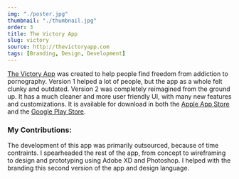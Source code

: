```yaml
---
img: "./poster.jpg"
thumbnail: "./thumbnail.jpg"
order: 3
title: The Victory App
slug: victory
source: http://thevictoryapp.com
tags: [Branding, Design, Development]
---
```


[The Victory App](http://thevictoryapp.com) was created to help people find freedom from addiction to pornography. Version 1 helped a lot of people, but the app as a whole felt clunky and outdated. Version 2 was completely reimagined from the ground up. It has a much cleaner and more user friendly UI, with many new features and customizations. It is available for download in both the [Apple App Store](http://ltgo.co/victoryios) and the [Google Play Store](http://bit.ly/victoryandroid).

### My Contributions:

The development of this app was primarily outsourced, because of time contraints. I spearheaded the rest of the app, from concept to wireframing to design and prototyping using Adobe XD and Photoshop. I helped with the branding this second version of the app and design language.
